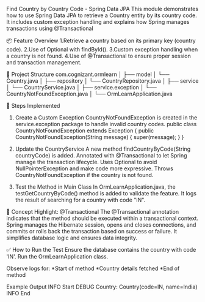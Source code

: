 Find Country by Country Code - Spring Data JPA
This module demonstrates how to use Spring Data JPA to retrieve a Country entity by its country code. It includes custom exception handling and explains how Spring manages transactions using @Transactional

📦 Feature Overview
1.Retrieve a country based on its primary key (country code).
2.Use of Optional<T> with findById().
3.Custom exception handling when a country is not found.
4.Use of @Transactional to ensure proper session and transaction management.

📁 Project Structure
com.cognizant.ormlearn
│
├── model
│   └── Country.java
│
├── repository
│   └── CountryRepository.java
│
├── service
│   └── CountryService.java
│
├── service.exception
│   └── CountryNotFoundException.java
│
└── OrmLearnApplication.java

🔄 Steps Implemented
1. Create a Custom Exception
CountryNotFoundException is created in the service.exception package to handle invalid country codes.
public class CountryNotFoundException extends Exception {
    public CountryNotFoundException(String message) {
        super(message);
    }
}

2. Update the CountryService
A new method findCountryByCode(String countryCode) is added.
Annotated with @Transactional to let Spring manage the transaction lifecycle.
Uses Optional to avoid NullPointerException and make code more expressive.
Throws CountryNotFoundException if the country is not found.

3. Test the Method in Main Class
In OrmLearnApplication.java, the testGetCountryByCode() method is added to validate the feature. It logs the result of searching for a country with code "IN".

🧠 Concept Highlight: @Transactional
The @Transactional annotation indicates that the method should be executed within a transactional context.
Spring manages the Hibernate session, opens and closes connections, and commits or rolls back the transaction based on success or failure.
It simplifies database logic and ensures data integrity.

✅ How to Run the Test
Ensure the database contains the country with code 'IN'.
Run the OrmLearnApplication class.

Observe logs for:
*Start of method
*Country details fetched
*End of method

Example Output
INFO  Start
DEBUG Country: Country(code=IN, name=India)
INFO  End


